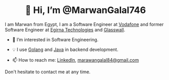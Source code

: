 <div align="center">
  <br>
  <h1>👋 Hi, I’m @MarwanGalal746</h1>
</div> 

I am Marwan from Egypt, I am a Software Engineer at [Vodafone](https://www.vodafone.com/) and former Software Engineer at [Egirna Technologies](https://www.egirna.com/) and [Glasswall](https://www.glasswall.com/).


- :dart: I’m interested in Software Engineering.
- :bulb: I use [Golang](https://go.dev/) and [Java](https://www.java.com/) in backend development.


- 📫 How to reach me:
[LinkedIn](https://www.linkedin.com/in/marwan-galal-mohamed/), marawangalal84@gmail.com

Don't hesitate to contact me at any time.
